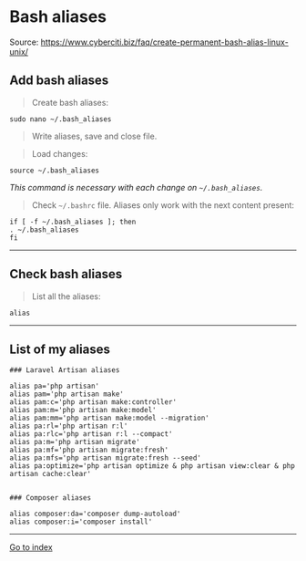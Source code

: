 # Bash aliases

Source:
    https://www.cyberciti.biz/faq/create-permanent-bash-alias-linux-unix/

## Add bash aliases

> Create bash aliases:

    sudo nano ~/.bash_aliases

> Write aliases, save and close file.

> Load changes:

    source ~/.bash_aliases

*This command is necessary with each change on `~/.bash_aliases`.*


> Check `~/.bashrc` file. Aliases only work with the next content present:

    if [ -f ~/.bash_aliases ]; then
    . ~/.bash_aliases
    fi

***

## Check bash aliases

> List all the aliases:

    alias


***

## List of my aliases

    ### Laravel Artisan aliases

    alias pa='php artisan'
    alias pam='php artisan make'
    alias pam:c='php artisan make:controller'
    alias pam:m='php artisan make:model'
    alias pam:mm='php artisan make:model --migration'
    alias pa:rl='php artisan r:l'
    alias pa:rlc='php artisan r:l --compact'
    alias pa:m='php artisan migrate'
    alias pa:mf='php artisan migrate:fresh'
    alias pa:mfs='php artisan migrate:fresh --seed'
    alias pa:optimize='php artisan optimize & php artisan view:clear & php artisan cache:clear'


    ### Composer aliases

    alias composer:da='composer dump-autoload'
    alias composer:i='composer install'


***

[Go to index](../../README.md)
